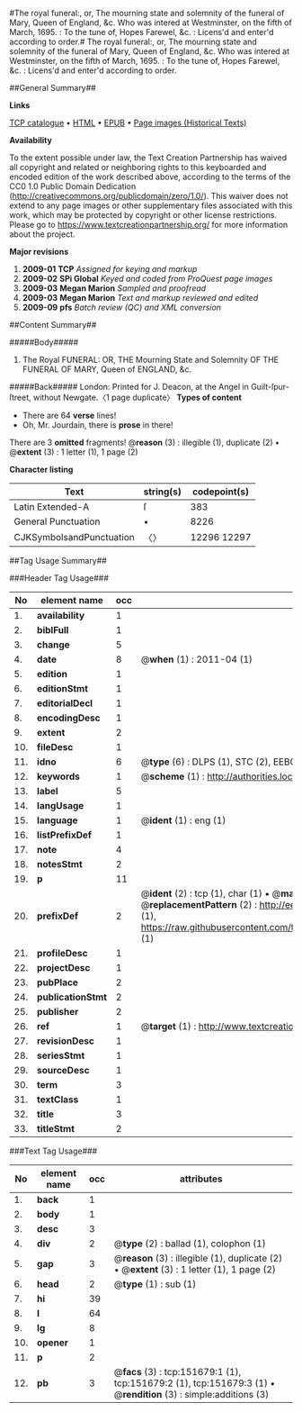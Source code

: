 #The royal funeral:, or, The mourning state and solemnity of the funeral of Mary, Queen of England, &c. Who was intered at Westminster, on the fifth of March, 1695. : To the tune of, Hopes Farewel, &c. : Licens'd and enter'd according to order.#
The royal funeral:, or, The mourning state and solemnity of the funeral of Mary, Queen of England, &c. Who was intered at Westminster, on the fifth of March, 1695. : To the tune of, Hopes Farewel, &c. : Licens'd and enter'd according to order.

##General Summary##

**Links**

[TCP catalogue](http://www.ota.ox.ac.uk/tcp/)  • 
[HTML](http://tei.it.ox.ac.uk/tcp/Texts-HTML/free/A92/A92047.html)  • 
[EPUB](http://tei.it.ox.ac.uk/tcp/Texts-EPUB/free/A92/A92047.epub) • 
[Page images (Historical Texts)](https://historicaltexts.jisc.ac.uk/eebo-43077587e)

**Availability**

To the extent possible under law, the Text Creation Partnership has waived all copyright and related or neighboring rights to this keyboarded and encoded edition of the work described above, according to the terms of the CC0 1.0 Public Domain Dedication (http://creativecommons.org/publicdomain/zero/1.0/). This waiver does not extend to any page images or other supplementary files associated with this work, which may be protected by copyright or other license restrictions. Please go to https://www.textcreationpartnership.org/ for more information about the project.

**Major revisions**

1. __2009-01__ __TCP__ *Assigned for keying and markup*
1. __2009-02__ __SPi Global__ *Keyed and coded from ProQuest page images*
1. __2009-03__ __Megan Marion__ *Sampled and proofread*
1. __2009-03__ __Megan Marion__ *Text and markup reviewed and edited*
1. __2009-09__ __pfs__ *Batch review (QC) and XML conversion*

##Content Summary##

#####Body#####

1. The Royal FUNERAL: OR, THE Mourning State and Solemnity OF THE FUNERAL OF MARY, Queen of ENGLAND, &c.

#####Back#####
London: Printed for J. Deacon, at the Angel in Guilt-ſpur-ſtreet, without Newgate.〈1 page duplicate〉
**Types of content**

  * There are 64 **verse** lines!
  * Oh, Mr. Jourdain, there is **prose** in there!

There are 3 **omitted** fragments! 
 @__reason__ (3) : illegible (1), duplicate (2)  •  @__extent__ (3) : 1 letter (1), 1 page (2)

**Character listing**


|Text|string(s)|codepoint(s)|
|---|---|---|
|Latin Extended-A|ſ|383|
|General Punctuation|•|8226|
|CJKSymbolsandPunctuation|〈〉|12296 12297|

##Tag Usage Summary##

###Header Tag Usage###

|No|element name|occ|attributes|
|---|---|---|---|
|1.|__availability__|1||
|2.|__biblFull__|1||
|3.|__change__|5||
|4.|__date__|8| @__when__ (1) : 2011-04 (1)|
|5.|__edition__|1||
|6.|__editionStmt__|1||
|7.|__editorialDecl__|1||
|8.|__encodingDesc__|1||
|9.|__extent__|2||
|10.|__fileDesc__|1||
|11.|__idno__|6| @__type__ (6) : DLPS (1), STC (2), EEBO-CITATION (1), OCLC (1), VID (1)|
|12.|__keywords__|1| @__scheme__ (1) : http://authorities.loc.gov/ (1)|
|13.|__label__|5||
|14.|__langUsage__|1||
|15.|__language__|1| @__ident__ (1) : eng (1)|
|16.|__listPrefixDef__|1||
|17.|__note__|4||
|18.|__notesStmt__|2||
|19.|__p__|11||
|20.|__prefixDef__|2| @__ident__ (2) : tcp (1), char (1)  •  @__matchPattern__ (2) : ([0-9\-]+):([0-9IVX]+) (1), (.+) (1)  •  @__replacementPattern__ (2) : http://eebo.chadwyck.com/downloadtiff?vid=$1&page=$2 (1), https://raw.githubusercontent.com/textcreationpartnership/Texts/master/tcpchars.xml#$1 (1)|
|21.|__profileDesc__|1||
|22.|__projectDesc__|1||
|23.|__pubPlace__|2||
|24.|__publicationStmt__|2||
|25.|__publisher__|2||
|26.|__ref__|1| @__target__ (1) : http://www.textcreationpartnership.org/docs/. (1)|
|27.|__revisionDesc__|1||
|28.|__seriesStmt__|1||
|29.|__sourceDesc__|1||
|30.|__term__|3||
|31.|__textClass__|1||
|32.|__title__|3||
|33.|__titleStmt__|2||


###Text Tag Usage###

|No|element name|occ|attributes|
|---|---|---|---|
|1.|__back__|1||
|2.|__body__|1||
|3.|__desc__|3||
|4.|__div__|2| @__type__ (2) : ballad (1), colophon (1)|
|5.|__gap__|3| @__reason__ (3) : illegible (1), duplicate (2)  •  @__extent__ (3) : 1 letter (1), 1 page (2)|
|6.|__head__|2| @__type__ (1) : sub (1)|
|7.|__hi__|39||
|8.|__l__|64||
|9.|__lg__|8||
|10.|__opener__|1||
|11.|__p__|2||
|12.|__pb__|3| @__facs__ (3) : tcp:151679:1 (1), tcp:151679:2 (1), tcp:151679:3 (1)  •  @__rendition__ (3) : simple:additions (3)|
